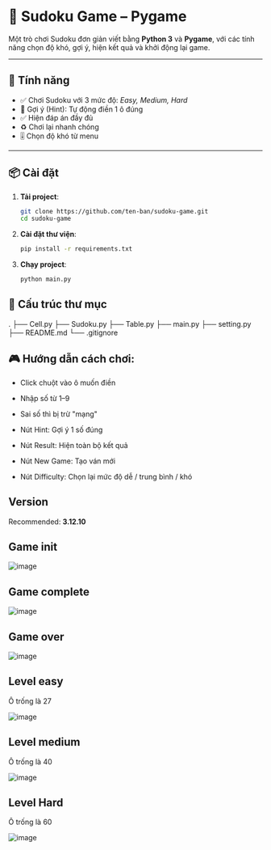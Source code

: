 # 🧩 Sudoku Game – Pygame

Một trò chơi Sudoku đơn giản viết bằng **Python 3** và **Pygame**, với các tính năng chọn độ khó, gợi ý, hiện kết quả và khởi động lại game.

---

## 🚀 Tính năng

- ✅ Chơi Sudoku với 3 mức độ: *Easy, Medium, Hard*
- 🧠 Gợi ý (Hint): Tự động điền 1 ô đúng
- ✅ Hiện đáp án đầy đủ
- ♻️ Chơi lại nhanh chóng
- 🎚 Chọn độ khó từ menu

---

## 📦 Cài đặt

1. **Tải project**:
   ```bash
   git clone https://github.com/ten-ban/sudoku-game.git
   cd sudoku-game
2. **Cài đặt thư viện**:
   ```bash
   pip install -r requirements.txt
3. **Chạy project**:
   ```bash
   python main.py

## 📁 Cấu trúc thư mục
.
├── Cell.py
├── Sudoku.py
├── Table.py
├── main.py
├── setting.py
├── README.md
└── .gitignore
   
## 🎮 Hướng dẫn cách chơi:

   - Click chuột vào ô muốn điền
   
   - Nhập số từ 1–9
   
   - Sai số thì bị trừ "mạng"
   
   - Nút Hint: Gợi ý 1 số đúng
   
   - Nút Result: Hiện toàn bộ kết quả
   
   - Nút New Game: Tạo ván mới
   
   - Nút Difficulty: Chọn lại mức độ dễ / trung bình / khó


## Version

Recommended: **3.12.10**

## Game init

![image](https://github.com/user-attachments/assets/ec6a94ea-f105-454d-b26a-8d5c1bda8104)

## Game complete

![image](https://github.com/user-attachments/assets/4801b566-a2cf-4f15-a84a-db51a8dc5f86)

## Game over

![image](https://github.com/user-attachments/assets/bf00490d-1081-45a6-b429-674c97279961)

## Level easy
Ô trống là 27

![image](https://github.com/user-attachments/assets/5dd1addd-8ab6-4215-a435-f655c7956d7f)

## Level medium
Ô trống là 40

![image](https://github.com/user-attachments/assets/afdbff58-65a1-4095-bde7-764ca39c4f31)

## Level Hard
Ô trống là 60

![image](https://github.com/user-attachments/assets/47008c96-49d5-45ad-9f94-fd1bc0b01859)

